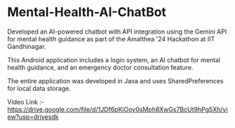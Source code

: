 # Mental-Health-AI-ChatBot
Developed an AI-powered chatbot with API integration using the Gemini API for mental health guidance as part of the Amalthea '24 Hackathon at IIT Gandhinagar.

This Android application includes a login system, an AI chatbot for mental health guidance, and an emergency doctor consultation feature.

The entire application was developed in Java and uses SharedPreferences for local data storage.

Video Link :- https://drive.google.com/file/d/1JDf6pKjOoy0sMph8XwGs7BcUt9hPg5Xh/view?usp=drivesdk
